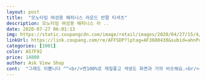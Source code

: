 ```yaml
---
layout: post 
title:  "모노타임 여성용 해피니스 라운드 반팔 티셔츠" 
description: 모노타임 여성용 해피니스 라 ..
date: 2020-07-27 06:01:13 
img: https://static.coupangcdn.com/image/retail/images/2020/04/27/15/4/725bdf52-2da7-4fca-89b5-8af7943c60af.jpg 
linkUrl: https://link.coupang.com/re/AFFSDP?lptag=AF3600438&subid=ahnPublicAsk&pageKey=1518891871&itemId=2606417515&vendorItemId=70597544677&traceid=V0-113-b637dfcbb3383342 
categories: [1001] 
color: A57F92 
price: 14800 
author: Ask View Shop 
cont:  "그래도 이쁩니다 ^^<br/>면100%로 재질좋고 색생도 화면과 거의 비슷해요.<br/><br/>바지통이 너무 헐렁하지도 너무 타이트하지도 않아서 적당하네요.<br/><br/>싸구려 재질이라고 하시는 분들도 있으셨는데<br/>얇지않아 이너를 따로 입지않아도 되서 좋아요<br/>어제 수령하고 오늘 출근할때 입고왔는데<br/>음.<br/>.<br/>근데 새옷냄새가 심하긴해요ㅎ<br/>저는 만족합니다ㅎㅎ<br/>좋아요 편하고.<br/><br/>티셔츠가 제겐 좀 많이 박시한 점 빼면 만족스러워요.<br/><br/>편해요<br/>" 
---
```

